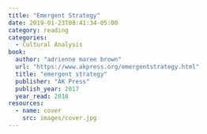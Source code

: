 ```yaml
---
title: "Emergent Strategy"
date: 2019-01-23T08:41:34-05:00
category: reading
categories:
  - Cultural Analysis
book:
  author: "adrienne maree brown"
  url: "https://www.akpress.org/emergentstrategy.html"
  title: "emergent strategy"
  publisher: "AK Press"
  publish_year: 2017
  year_read: 2018
resources:
  - name: cover
    src: images/cover.jpg
---
```


